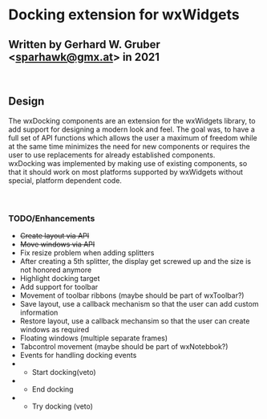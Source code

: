 # Docking extension for wxWidgets<br>
## Written by Gerhard W. Gruber &lt;sparhawk@gmx.at&gt; in 2021<br>
<br>

## Design<br>

The wxDocking components are an extension for the wxWidgets library, to add support for designing a modern look and feel. The goal was, to have a full set of API functions which allows the user a maximum of freedom while at the same time minimizes the need for new components or requires the user to use replacements for already established components.<br>
wxDocking was implemented by making use of existing components, so that it should work on most platforms supported by wxWidgets without special, platform dependent code. 
<br>
<br>
<br>
### TODO/Enhancements<br>

* <s>Create layout via API</s><br>
* <s>Move windows via API</s><br>
* Fix resize problem when adding splitters<br>
* After creating a 5th splitter, the display get screwed up and the size is not honored anymore<br>
* Highlight docking target<br>
* Add support for toolbar<br>
* Movement of toolbar ribbons (maybe should be part of wxToolbar?)<br>
* Save layout, use a callback mechanism so that the user can add custom information<br>
* Restore layout, use a callback mechansim so that the user can create windows as required<br>
* Floating windows (multiple separate frames)
* Tabcontrol movement (maybe should be part of wxNotebbok?)<br>
* Events for handling docking events<br>
* * Start docking(veto)<br>
* * End docking<br>
* * Try docking (veto)<br>
